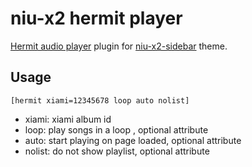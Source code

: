 # niu-x2 hermit player

[Hermit audio player](http://mufeng.me/hermit-for-wordpress.html) plugin for [niu-x2-sidebar](https://github.com/mawenbao/niu-x2-sidebar) theme.

## Usage

    [hermit xiami=12345678 loop auto nolist]

* xiami: xiami album id
* loop: play songs in a loop , optional attribute
* auto: start playing on page loaded, optional attribute
* nolist: do not show playlist, optional attribute


